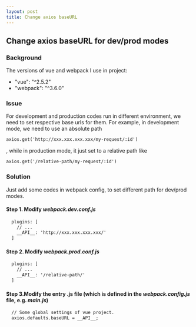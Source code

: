 ```yaml
---
layout: post
title: Change axios baseURL
---
```


## Change axios baseURL for dev/prod modes

### Background

  The versions of vue and webpack I use in project:  
  - "vue": "^2.5.2"
  - "webpack": "^3.6.0"

### Issue

  For development and production codes run in different environment,
  we need to set respective base urls for them.
  For example, in development mode, we need to use an absolute path 
  
  ```markdown
  axios.get('http://xxx.xxx.xxx.xxx/my-request/:id')
  ```
  
  , while in production mode, it just set to a relative path like
  
  ```markdown
  axios.get('/relative-path/my-request/:id')
  ```
  
### Solution

  Just add some codes in webpack config, to set different path for dev/prod modes.

#### Step 1. Modify _webpack.dev.conf.js_

  ```markdown
    plugins: [
      // ...
      __API__: 'http://xxx.xxx.xxx.xxx/'
    ]
  ```

#### Step 2. Modify _webpack.prod.conf.js_

  ```markdown
    plugins: [
      // ...
      __API__: '/relative-path/'
    ]
  ```

#### Step 3.Modify the entry .js file (which is defined in the _webpack.config.js_ file, e.g. _main.js_)

  ```markdown
    // Some global settings of vue project.
    axios.defaults.baseURL = __API__;
  ```


